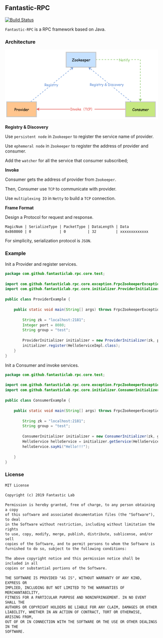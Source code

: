## Fantastic-RPC

[![Build Status](https://travis-ci.org/fantasticlab/fantastic-rpc.svg?branch=master)](https://travis-ci.org/fantasticlab/fantastic-rpc)

`Fantastic-RPC` is a RPC framework based on Java.
 
### Architecture

![Architecture](/architecture.png)

**Registry & Discovery**

Use `persistent node` in `Zookeeper` to register the service name of provider.

Use `ephemeral node` in `Zookeeper` to register the address of provider and consumer.

Add the `watcher` for all the service that consumer subscribed;


**Invoke**

Consumer gets the address of provider from `Zookeeper`.

Then, Consumer use `TCP` to communicate with provider.

Use `multiplexing IO` in `Netty` to build a `TCP` connection.


**Frame Format**

Design a Protocol for request and response.

```
MagicNum | SerializeType | PacketType | DataLength | Data
0x860860 | 0             | 0          | 32         | xxxxxxxxxxxxx
```



For simplicity, serialization protocol is `JSON`.




### Example

Init a Provider and register services.

```java
package com.github.fantasticlab.rpc.core.test;

import com.github.fantasticlab.rpc.core.exception.FrpcZookeeperException;
import com.github.fantasticlab.rpc.core.initializer.ProviderInitializer;

public class ProviderExample {

    public static void main(String[] args) throws FrpcZookeeperException {

        String zk = "localhost:2181";
        Integer port = 8080;
        String group = "test";
        
        ProviderInitializer initializer = new ProviderInitializer(zk, port, group);
        initializer.register(HelloServiceImpl.class);
    }
}
```

Init a Consumer and invoke services.
```java
package com.github.fantasticlab.rpc.core.test;

import com.github.fantasticlab.rpc.core.exception.FrpcZookeeperException;
import com.github.fantasticlab.rpc.core.initializer.ConsumerInitializer;

public class ConsumerExample {

    public static void main(String[] args) throws FrpcZookeeperException, InterruptedException {

        String zk = "localhost:2181";
        String group = "test";

        ConsumerInitializer initializer = new ConsumerInitializer(zk, group);
        HelloService helloService = initializer.getService(HelloService.class);
        helloService.sayHi("Hello!!!");

    }
}
```


### License

```
MIT License

Copyright (c) 2019 Fantastic Lab

Permission is hereby granted, free of charge, to any person obtaining a copy
of this software and associated documentation files (the "Software"), to deal
in the Software without restriction, including without limitation the rights
to use, copy, modify, merge, publish, distribute, sublicense, and/or sell
copies of the Software, and to permit persons to whom the Software is
furnished to do so, subject to the following conditions:

The above copyright notice and this permission notice shall be included in all
copies or substantial portions of the Software.

THE SOFTWARE IS PROVIDED "AS IS", WITHOUT WARRANTY OF ANY KIND, EXPRESS OR
IMPLIED, INCLUDING BUT NOT LIMITED TO THE WARRANTIES OF MERCHANTABILITY,
FITNESS FOR A PARTICULAR PURPOSE AND NONINFRINGEMENT. IN NO EVENT SHALL THE
AUTHORS OR COPYRIGHT HOLDERS BE LIABLE FOR ANY CLAIM, DAMAGES OR OTHER
LIABILITY, WHETHER IN AN ACTION OF CONTRACT, TORT OR OTHERWISE, ARISING FROM,
OUT OF OR IN CONNECTION WITH THE SOFTWARE OR THE USE OR OTHER DEALINGS IN THE
SOFTWARE.
```
